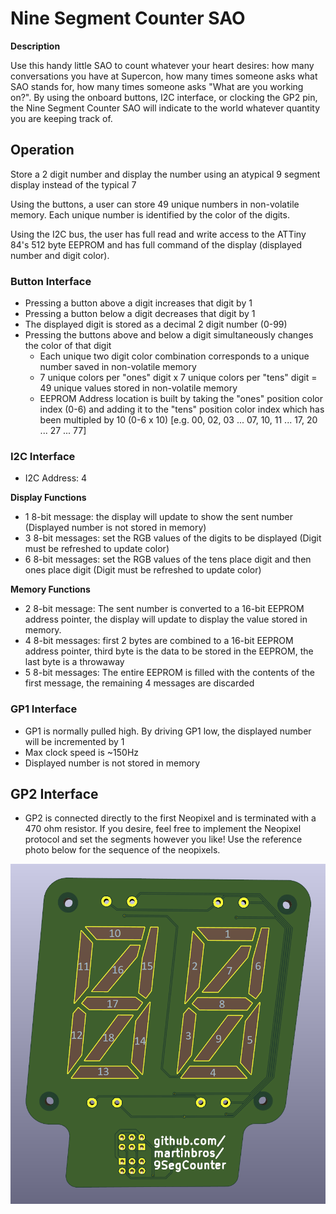 # Nine Segment Counter SAO

**Description**

Use this handy little SAO to count whatever your heart desires: how many conversations you have at Supercon, how many times someone asks what SAO stands for, how many times someone asks "What are you working on?".
By using the onboard buttons, I2C interface, or clocking the GP2 pin, the Nine Segment Counter SAO will indicate to the world whatever quantity you are keeping track of.

## Operation

Store a 2 digit number and display the number using an atypical 9 segment display instead of the typical 7

Using the buttons, a user can store 49 unique numbers in non-volatile memory. Each unique number is identified by the color of the digits.

Using the I2C bus, the user has full read and write access to the ATTiny 84's 512 byte EEPROM and has full command of the display (displayed number and digit color).

### Button Interface

- Pressing a button above a digit increases that digit by 1
- Pressing a button below a digit decreases that digit by 1
- The displayed digit is stored as a decimal 2 digit number (0-99)
- Pressing the buttons above and below a digit simultaneously changes the color of that digit
  - Each unique two digit color combination corresponds to a unique number saved in non-volatile memory
  - 7 unique colors per "ones" digit x 7 unique colors per "tens" digit = 49 unique values stored in non-volatile memory
  - EEPROM Address location is built by taking the "ones" position color index (0-6) and adding it to the "tens" position color index which has been multipled by 10 (0-6 x 10) [e.g. 00, 02, 03 ... 07, 10, 11 ... 17, 20 ... 27 ... 77]

### I2C Interface

- I2C Address: 4

**Display Functions**

- 1 8-bit message: the display will update to show the sent number (Displayed number is not stored in memory)
- 3 8-bit messages: set the RGB values of the digits to be displayed (Digit must be refreshed to update color)
- 6 8-bit messages: set the RGB values of the tens place digit and then ones place digit (Digit must be refreshed to update color)

**Memory Functions**

- 2 8-bit message: The sent number is converted to a 16-bit EEPROM address pointer, the display will update to display the value stored in memory.
- 4 8-bit messages: first 2 bytes are combined to a 16-bit EEPROM address pointer, third byte is the data to be stored in the EEPROM, the last byte is a throwaway
- 5 8-bit messages: The entire EEPROM is filled with the contents of the first message, the remaining 4 messages are discarded

### GP1 Interface

- GP1 is normally pulled high. By driving GP1 low, the displayed number will be incremented by 1
- Max clock speed is ~150Hz
- Displayed number is not stored in memory 

## GP2 Interface

- GP2 is connected directly to the first Neopixel and is terminated with a 470 ohm resistor. If you desire, feel free to implement the Neopixel protocol and set the segments however you like! Use the reference photo below for the sequence of the neopixels.

![](photos/nineSegmentLedIndex.png)